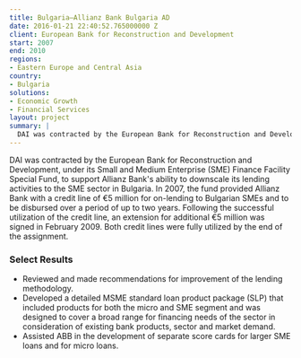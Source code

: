 ```yaml
---
title: Bulgaria—Allianz Bank Bulgaria AD
date: 2016-01-21 22:40:52.765000000 Z
client: European Bank for Reconstruction and Development
start: 2007
end: 2010
regions:
- Eastern Europe and Central Asia
country:
- Bulgaria
solutions:
- Economic Growth
- Financial Services
layout: project
summary: |
  DAI was contracted by the European Bank for Reconstruction and Development, under its Small and Medium Enterprise (SME) Finance Facility Special Fund, to support Allianz Bank's ability to downscale its lending activities to the SME sector in Bulgaria.
---
```


DAI was contracted by the European Bank for Reconstruction and Development, under its Small and Medium Enterprise (SME) Finance Facility Special Fund, to support Allianz Bank's ability to downscale its lending activities to the SME sector in Bulgaria. In 2007, the fund provided Allianz Bank with a credit line of €5 million for on-lending to Bulgarian SMEs and to be disbursed over a period of up to two years. Following the successful utilization of the credit line, an extension for additional €5 million was signed in February 2009. Both credit lines were fully utilized by the end of the assignment.

###  Select Results

* Reviewed and made recommendations for improvement of the lending methodology.
* Developed a detailed MSME standard loan product package (SLP) that included products for both the micro and SME segment and was designed to cover a broad range for financing needs of the sector in consideration of existing bank products, sector and market demand.
* Assisted ABB in the development of separate score cards for larger SME loans and for micro loans.
